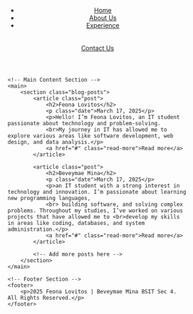 <!DOCTYPE html>
<html lang="en">
<head>
    <meta charset="UTF-8">
    <meta name="viewport" content="width=device-width, initial-scale=1.0">
    <title>My Blog</title>
    <link rel="stylesheet" href="styles.css">
</head>
<style>
/* Basic Reset */
* {
    margin: 0;
    padding: 0;
    box-sizing: border-box;
}

body {
    font-family: Arial, sans-serif;
    line-height: 1.6;
    background-color: #f4f4f4;
    color: #333;
}

header {
    background: #333;
    color: #fff;
    padding: 10px 0;
    text-align: center;
}

header h1 {
    font-size: 2.5rem;
}

nav ul {
    list-style: none;
    padding: 0;
}

nav ul li {
    display: inline;
    margin: 0 15px;
}

nav ul li a {
    color: #fff;
    text-decoration: none;
    font-size: 1.2rem;
}

main {
    padding: 20px;
}

.blog-posts {
    display: flex;
    flex-direction: column;
    gap: 20px;
}

.post {
    background: #fff;
    padding: 20px;
    border-radius: 8px;
    box-shadow: 0 2px 5px rgba(0, 0, 0, 0.1);
}

.post h2 {
    font-size: 2rem;
    margin-bottom: 10px;
}

.date {
    color: #888;
    font-size: 0.9rem;
    margin-bottom: 15px;
}

.read-more {
    text-decoration: none;
    color: #007BFF;
    font-weight: bold;
}

footer {
    text-align: center;
    padding: 15px;
    background: #333;
    color: #fff;
    position: absolute;
    width: 100%;
    bottom: 0;
}
</style>
<body>
    <!-- Header Section -->
    <header>
        <nav>
            <ul>
                <li> <a href="#home">Home</a></li>
                <li><a href="#about">About Us</a></li>
                <li><a href="#experience">Experience</a></li><br>
            </ul>
        </nav> <br>
		 <a href="#contact-form" class="contact">Contact Us</a>
    </header>


    <!-- Main Content Section -->
    <main>
        <section class="blog-posts">
            <article class="post">
                <h2>Feona Lovitos</h2>
                <p class="date">March 17, 2025</p>
                <p>Hello! I’m Feona Lovitos, an IT student passionate about technology and problem-solving. 
				<br>My journey in IT has allowed me to explore various areas like software development, web design, and data analysis.</p>
                <a href="#" class="read-more">Read more</a>
            </article>

            <article class="post">
                <h2>Beveymae Mina</h2>
                <p class="date">March 17, 2025</p>
                <p>an IT student with a strong interest in technology and innovation. I’m passionate about learning new programming languages,
				<br> building software, and solving complex problems. Throughout my studies, I’ve worked on various projects that have allowed me to <br>develop my skills in areas like coding, databases, and system administration.</p>
                <a href="#" class="read-more">Read more</a>
            </article>

            <!-- Add more posts here -->
        </section>
    </main>

    <!-- Footer Section -->
    <footer>
        <p>2025 Feona Lovitos | Beveymae Mina BSIT Sec 4. All Rights Reserved.</p>
    </footer>
</body>
</html>
